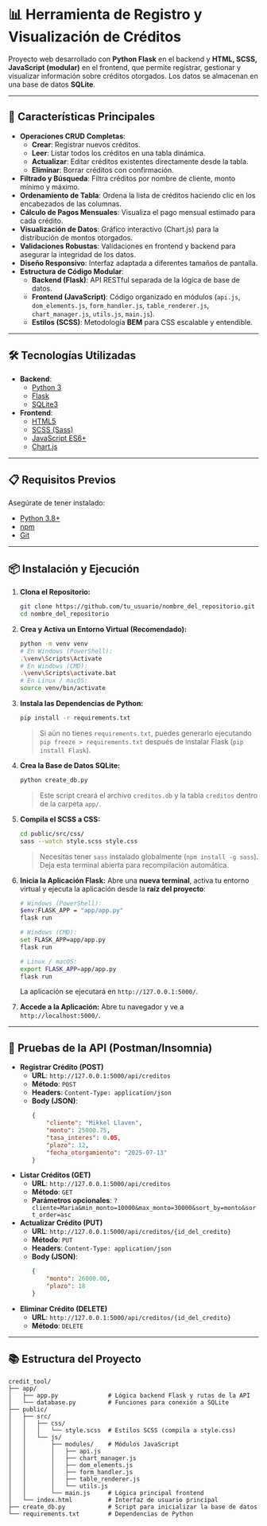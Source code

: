 # 📊 Herramienta de Registro y Visualización de Créditos

Proyecto web desarrollado con **Python Flask** en el backend y **HTML, SCSS, JavaScript (modular)** en el frontend, que permite registrar, gestionar y visualizar información sobre créditos otorgados. Los datos se almacenan en una base de datos **SQLite**.

---

## 🚀 Características Principales

- **Operaciones CRUD Completas**:
    - **Crear**: Registrar nuevos créditos.
    - **Leer**: Listar todos los créditos en una tabla dinámica.
    - **Actualizar**: Editar créditos existentes directamente desde la tabla.
    - **Eliminar**: Borrar créditos con confirmación.
- **Filtrado y Búsqueda**: Filtra créditos por nombre de cliente, monto mínimo y máximo.
- **Ordenamiento de Tabla**: Ordena la lista de créditos haciendo clic en los encabezados de las columnas.
- **Cálculo de Pagos Mensuales**: Visualiza el pago mensual estimado para cada crédito.
- **Visualización de Datos**: Gráfico interactivo (Chart.js) para la distribución de montos otorgados.
- **Validaciones Robustas**: Validaciones en frontend y backend para asegurar la integridad de los datos.
- **Diseño Responsivo**: Interfaz adaptada a diferentes tamaños de pantalla.
- **Estructura de Código Modular**:
    - **Backend (Flask)**: API RESTful separada de la lógica de base de datos.
    - **Frontend (JavaScript)**: Código organizado en módulos (`api.js`, `dom_elements.js`, `form_handler.js`, `table_renderer.js`, `chart_manager.js`, `utils.js`, `main.js`).
    - **Estilos (SCSS)**: Metodología **BEM** para CSS escalable y entendible.

---

## 🛠️ Tecnologías Utilizadas

- **Backend**:
    - [Python 3](https://www.python.org/)
    - [Flask](https://flask.palletsprojects.com/)
    - [SQLite3](https://www.sqlite.org/index.html)
- **Frontend**:
    - [HTML5](https://developer.mozilla.org/es/docs/Web/HTML)
    - [SCSS (Sass)](https://sass-lang.com/)
    - [JavaScript ES6+](https://developer.mozilla.org/es/docs/Web/JavaScript)
    - [Chart.js](https://www.chartjs.org/)

---

## 📋 Requisitos Previos

Asegúrate de tener instalado:

- [Python 3.8+](https://www.python.org/downloads/)
- [npm](https://nodejs.org/en/download/)
- [Git](https://git-scm.com/downloads)

---

## 📦 Instalación y Ejecución

1. **Clona el Repositorio:**
     ```bash
     git clone https://github.com/tu_usuario/nombre_del_repositorio.git
     cd nombre_del_repositorio
     ```

2. **Crea y Activa un Entorno Virtual (Recomendado):**
     ```bash
     python -m venv venv
     # En Windows (PowerShell):
     .\venv\Scripts\Activate
     # En Windows (CMD):
     .\venv\Scripts\activate.bat
     # En Linux / macOS:
     source venv/bin/activate
     ```

3. **Instala las Dependencias de Python:**
     ```bash
     pip install -r requirements.txt
     ```
     > Si aún no tienes `requirements.txt`, puedes generarlo ejecutando `pip freeze > requirements.txt` después de instalar Flask (`pip install Flask`).

4. **Crea la Base de Datos SQLite:**
     ```bash
     python create_db.py
     ```
     > Este script creará el archivo `creditos.db` y la tabla `creditos` dentro de la carpeta `app/`.

5. **Compila el SCSS a CSS:**
     ```bash
     cd public/src/css/
     sass --watch style.scss style.css
     ```
     > Necesitas tener `sass` instalado globalmente (`npm install -g sass`). Deja esta terminal abierta para recompilación automática.

6. **Inicia la Aplicación Flask:**
     Abre una **nueva terminal**, activa tu entorno virtual y ejecuta la aplicación desde la **raíz del proyecto**:
     ```bash
     # Windows (PowerShell):
     $env:FLASK_APP = "app/app.py"
     flask run

     # Windows (CMD):
     set FLASK_APP=app/app.py
     flask run

     # Linux / macOS:
     export FLASK_APP=app/app.py
     flask run
     ```
     La aplicación se ejecutará en `http://127.0.0.1:5000/`.

7. **Accede a la Aplicación:**
     Abre tu navegador y ve a `http://localhost:5000/`.

---

## 🧪 Pruebas de la API (Postman/Insomnia)

- **Registrar Crédito (POST)**
    - **URL**: `http://127.0.0.1:5000/api/creditos`
    - **Método**: `POST`
    - **Headers**: `Content-Type: application/json`
    - **Body (JSON)**:
        ```json
        {
            "cliente": "Mikkel Llaven",
            "monto": 25000.75,
            "tasa_interes": 0.05,
            "plazo": 12,
            "fecha_otorgamiento": "2025-07-13"
        }
        ```
- **Listar Créditos (GET)**
    - **URL**: `http://127.0.0.1:5000/api/creditos`
    - **Método**: `GET`
    - **Parámetros opcionales**: `?cliente=Maria&min_monto=10000&max_monto=30000&sort_by=monto&sort_order=asc`
- **Actualizar Crédito (PUT)**
    - **URL**: `http://127.0.0.1:5000/api/creditos/{id_del_credito}`
    - **Método**: `PUT`
    - **Headers**: `Content-Type: application/json`
    - **Body (JSON)**:
        ```json
        {
            "monto": 26000.00,
            "plazo": 18
        }
        ```
- **Eliminar Crédito (DELETE)**
    - **URL**: `http://127.0.0.1:5000/api/creditos/{id_del_credito}`
    - **Método**: `DELETE`

---

## 📚 Estructura del Proyecto

```
credit_tool/
├── app/
│   ├── app.py              # Lógica backend Flask y rutas de la API
│   └── database.py         # Funciones para conexión a SQLite
├── public/
│   ├── src/
│   │   ├── css/
│   │   │   └── style.scss  # Estilos SCSS (compila a style.css)
│   │   └── js/
│   │       ├── modules/    # Módulos JavaScript
│   │       │   ├── api.js
│   │       │   ├── chart_manager.js
│   │       │   ├── dom_elements.js
│   │       │   ├── form_handler.js
│   │       │   ├── table_renderer.js
│   │       │   └── utils.js
│   │       └── main.js     # Lógica principal frontend
│   └── index.html          # Interfaz de usuario principal
├── create_db.py            # Script para inicializar la base de datos
└── requirements.txt        # Dependencias de Python
```